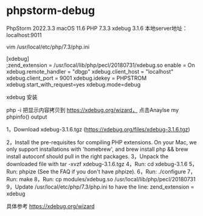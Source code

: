 # phpstorm-debug


PhpStorm 2022.3.3
macOS 11.6
PHP 7.3.3
xdebug 3.1.6
本地server地址：localhost:9011


vim /usr/local/etc/php/7.3/php.ini

[xdebug]
<br>
;zend_extension = /usr/local/lib/php/pecl/20180731/xdebug.so
enable = On
xdebug.remote_handler = "dbgp"
xdebug.client_host = "localhost"
xdebug.client_port = 9001
xdebug.idekey = PHPSTROM
xdebug.start_with_request=yes
xdebug.mode=debug


xdebug 安装

php -i 
把显示内容拷贝到 https://xdebug.org/wizard， 点击Anaylse my phpinfo() output


1，Download xdebug-3.1.6.tgz (https://xdebug.org/files/xdebug-3.1.6.tgz)
  
  
2，Install the pre-requisites for compiling PHP extensions.
  On your Mac, we only support installations with 'homebrew', and brew install php && brew install autoconf should pull in the right packages.
3，Unpack the downloaded file with tar -xvzf xdebug-3.1.6.tgz
4，Run: cd xdebug-3.1.6
5，Run: phpize (See the FAQ if you don't have phpize).
6，Run: ./configure
7，Run: make
8，Run: cp modules/xdebug.so /usr/local/lib/php/pecl/20180731
9，Update /usr/local/etc/php/7.3/php.ini to have the line:
zend_extension = xdebug

具体参考  https://xdebug.org/wizard






